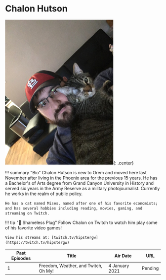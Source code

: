 # Chalon Hutson

![Chalon Hutson](../img/chalon-hutson-photo-casual.jpg){: .center}

!!! summary "Bio"
    Chalon Hutson is new to Orem and moved here last November after living in the Phoenix area for the previous 15 years. He has a Bachelor's of Arts degree from Grand Canyon University in History and served six years in the Army Reserve as a military photojournalist. Currently he works in the realm of public policy.
    
    He has a cat named Mises, named after one of his favorite economists; and has several hobbies including reading, movies, gaming, and streaming on Twitch.

!!! tip ":electric_plug: Shameless Plug"
    Follow Chalon on Twitch to watch him play some of his favorite video games!
    
    View his streams at: [twitch.tv/hipstergw](https://twitch.tv/hipstergw)

| Past Episodes | Title                                | Air Date       | URL                                 |
| ------------- | ------------------------------------ | -------------- | ----------------------------------- |
| 1             | Freedom, Weather, and Twitch, Oh My! | 4 January 2021 | Pending                             |

